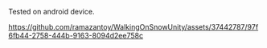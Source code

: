 Tested on android device.

https://github.com/ramazantoy/WalkingOnSnowUnity/assets/37442787/97f6fb44-2758-444b-9163-8094d2ee758c

